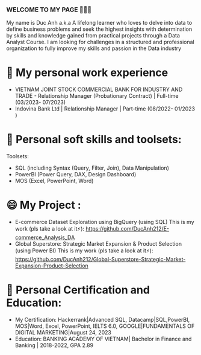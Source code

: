 ### WELCOME TO MY PAGE 👋👋👋
My name is Duc Anh a.k.a A lifelong learner who loves to delve into data to define business problems and seek the highest insights with determination by skills and knowledge gained from practical projects through a Data Analyst Course. I am looking for challenges in a structured and professional organization to fully improve my skills and passion in the Data industry
# 🔭 My  personal work experience
- VIETNAM JOINT STOCK COMMERCIAL BANK FOR INDUSTRY AND TRADE - Relationship Manager (Probationary Contract) | Full-time
  (03/2023- 07/2023)
- Indovina Bank Ltd | Relationship Manager | Part-time (08/2022- 01/2023 )
# 🌱 Personal soft skills and toolsets:
Toolsets:
- SQL (including Syntax (Query, Filter, Join), Data Manipulation)
- PowerBI (Power Query, DAX, Design Dashboard)
- MOS (Excel, PowerPoint, Word)
# 😄 My Project :
- E-commerce Dataset Exploration using BigQuery (using SQL)
  This is my work (pls take a look at it⚡): https://github.com/DucAnh212/E-commerce_Analysis_DA
- Global Superstore: Strategic Market Expansion & Product Selection (using Power BI)
  This is my work (pls take a look at it⚡): https://github.com/DucAnh212/Global-Superstore-Strategic-Market-Expansion-Product-Selection
# 👯 Personal Certification and Education:
- My Certification: Hackerrank|Advanced SQL, Datacamp|SQL,PowerBI, MOS|Word, Excel, PowerPoint, IELTS 6.0, GOOGLE|FUNDAMENTALS OF DIGITAL MARKETING|August 24, 2023
- Education: BANKING ACADEMY OF VIETNAM| Bachelor in Finance and Banking | 2018-2022, GPA 2.89



